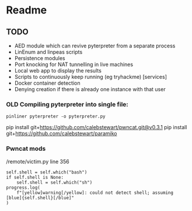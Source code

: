 # Readme
## TODO
- AED module which can revive pyterpreter from a separate process
- LinEnum and linpeas scripts
- Persistence modules
- Port knocking for NAT tunnelling in live machines
- Local web app to display the results
- Scripts to continuously keep running (eg tryhackme) [services]
- Docker container detection
- Denying creation if there is already one instance with that user




### OLD Compiling pyterpreter into single file:  
`pinliner pyterpreter -o pyterpreter.py`


pip install git+https://github.com/calebstewart/pwncat.git@v0.3.1
pip install git+https://github.com/calebstewart/paramiko


### Pwncat mods
/remote/victim.py
line 356
```
self.shell = self.which("bash")
if self.shell is None:
    self.shell = self.which("sh")
progress.log(
    f"[yellow]warning[/yellow]: could not detect shell; assuming [blue]{self.shell}[/blue]"
)
```
